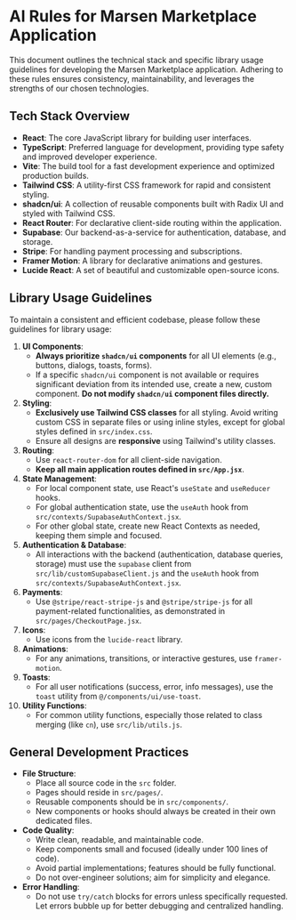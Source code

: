 # AI Rules for Marsen Marketplace Application

This document outlines the technical stack and specific library usage guidelines for developing the Marsen Marketplace application. Adhering to these rules ensures consistency, maintainability, and leverages the strengths of our chosen technologies.

## Tech Stack Overview

*   **React**: The core JavaScript library for building user interfaces.
*   **TypeScript**: Preferred language for development, providing type safety and improved developer experience.
*   **Vite**: The build tool for a fast development experience and optimized production builds.
*   **Tailwind CSS**: A utility-first CSS framework for rapid and consistent styling.
*   **shadcn/ui**: A collection of reusable components built with Radix UI and styled with Tailwind CSS.
*   **React Router**: For declarative client-side routing within the application.
*   **Supabase**: Our backend-as-a-service for authentication, database, and storage.
*   **Stripe**: For handling payment processing and subscriptions.
*   **Framer Motion**: A library for declarative animations and gestures.
*   **Lucide React**: A set of beautiful and customizable open-source icons.

## Library Usage Guidelines

To maintain a consistent and efficient codebase, please follow these guidelines for library usage:

1.  **UI Components**:
    *   **Always prioritize `shadcn/ui` components** for all UI elements (e.g., buttons, dialogs, toasts, forms).
    *   If a specific `shadcn/ui` component is not available or requires significant deviation from its intended use, create a new, custom component. **Do not modify `shadcn/ui` component files directly.**
2.  **Styling**:
    *   **Exclusively use Tailwind CSS classes** for all styling. Avoid writing custom CSS in separate files or using inline styles, except for global styles defined in `src/index.css`.
    *   Ensure all designs are **responsive** using Tailwind's utility classes.
3.  **Routing**:
    *   Use `react-router-dom` for all client-side navigation.
    *   **Keep all main application routes defined in `src/App.jsx`**.
4.  **State Management**:
    *   For local component state, use React's `useState` and `useReducer` hooks.
    *   For global authentication state, use the `useAuth` hook from `src/contexts/SupabaseAuthContext.jsx`.
    *   For other global state, create new React Contexts as needed, keeping them simple and focused.
5.  **Authentication & Database**:
    *   All interactions with the backend (authentication, database queries, storage) must use the `supabase` client from `src/lib/customSupabaseClient.js` and the `useAuth` hook from `src/contexts/SupabaseAuthContext.jsx`.
6.  **Payments**:
    *   Use `@stripe/react-stripe-js` and `@stripe/stripe-js` for all payment-related functionalities, as demonstrated in `src/pages/CheckoutPage.jsx`.
7.  **Icons**:
    *   Use icons from the `lucide-react` library.
8.  **Animations**:
    *   For any animations, transitions, or interactive gestures, use `framer-motion`.
9.  **Toasts**:
    *   For all user notifications (success, error, info messages), use the `toast` utility from `@/components/ui/use-toast`.
10. **Utility Functions**:
    *   For common utility functions, especially those related to class merging (like `cn`), use `src/lib/utils.js`.

## General Development Practices

*   **File Structure**:
    *   Place all source code in the `src` folder.
    *   Pages should reside in `src/pages/`.
    *   Reusable components should be in `src/components/`.
    *   New components or hooks should always be created in their own dedicated files.
*   **Code Quality**:
    *   Write clean, readable, and maintainable code.
    *   Keep components small and focused (ideally under 100 lines of code).
    *   Avoid partial implementations; features should be fully functional.
    *   Do not over-engineer solutions; aim for simplicity and elegance.
*   **Error Handling**:
    *   Do not use `try/catch` blocks for errors unless specifically requested. Let errors bubble up for better debugging and centralized handling.